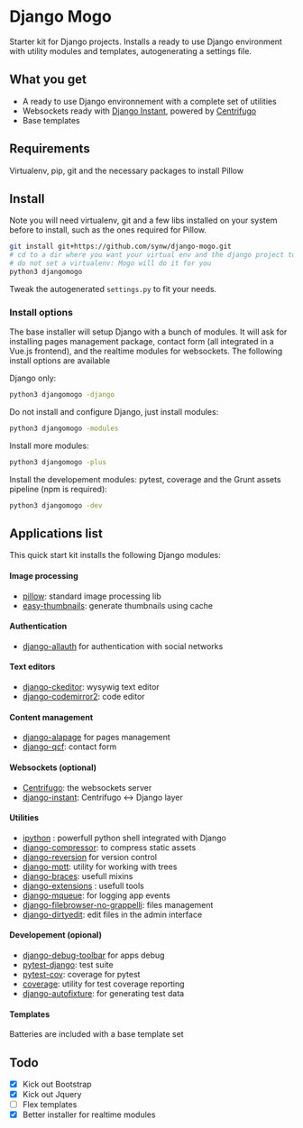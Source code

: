 # Django Mogo

Starter kit for Django projects. Installs a ready to use Django environment with utility modules and
templates, autogenerating a settings file.

## What you get

- A ready to use Django environnement with a complete set of utilities
- Websockets ready with [Django Instant](https://github.com/synw/django-instant), 
powered by [Centrifugo](https://github.com/centrifugal/centrifugo/)
- Base templates

## Requirements

Virtualenv, pip, git and the necessary packages to install Pillow

## Install

Note you will need virtualenv, git and a few libs installed on your system before to install, such as the ones required
for Pillow.

  ```bash
git install git+https://github.com/synw/django-mogo.git
# cd to a dir where you want your virtual env and the django project to be installed
# do not set a virtualenv: Mogo will do it for you
python3 djangomogo
  ```

Tweak the autogenerated `settings.py` to fit your needs.

### Install options

The base installer will setup Django with a bunch of modules. It will ask for installing pages management package, 
contact form (all integrated in a Vue.js frontend), and the realtime modules for websockets. 
The following install options are available

Django only:

   ```bash
python3 djangomogo -django
   ```

Do not install and configure Django, just install modules:

   ```bash
python3 djangomogo -modules
   ```
   
Install more modules:

   ```bash
python3 djangomogo -plus
   ```
   
Install the developement modules: pytest, coverage and the Grunt assets pipeline (npm is required):

   ```bash
python3 djangomogo -dev
   ```

## Applications list

This quick start kit installs the following Django modules:

#### Image processing

- [pillow](https://github.com/python-pillow/Pillow): standard image processing lib
- [easy-thumbnails](https://github.com/SmileyChris/easy-thumbnails): generate thumbnails using cache

#### Authentication

- [django-allauth](https://github.com/pennersr/django-allauth) for authentication with social networks

#### Text editors

- [django-ckeditor](https://github.com/django-ckeditor/django-ckeditor): wysywig text editor
- [django-codemirror2](https://github.com/sk1p/django-codemirror2): code editor

#### Content management

- [django-alapage](https://github.com/synw/django-alapage) for pages management
- [django-qcf](https://github.com/synw/django-qcf): contact form

#### Websockets (optional)

- [Centrifugo](https://github.com/centrifugal/centrifugo/): the websockets server
- [django-instant](https://github.com/synw/django-instant): Centrifugo <-> Django layer

#### Utilities

- [ipython](http://ipython.org/) : powerfull python shell integrated with Django
- [django-compressor](https://github.com/django-compressor/django-compressor): to compress static assets
- [django-reversion](https://github.com/etianen/django-reversion) for version control
- [django-mptt](https://github.com/django-mptt/django-mptt): utility for working with trees
- [django-braces](https://github.com/brack3t/django-braces): usefull mixins
- [django-extensions](https://github.com/django-extensions/django-extensions) : usefull tools
- [django-mqueue](https://github.com/synw/django-mqueue): for logging app events 
- [django-filebrowser-no-grappelli](https://github.com/smacker/django-filebrowser-no-grappelli): files management
- [django-dirtyedit](https://github.com/synw/django-dirtyedit): edit files in the admin interface

#### Developement (opional)

- [django-debug-toolbar](https://github.com/django-debug-toolbar/django-debug-toolbar) for apps debug
- [pytest-django](https://github.com/pytest-dev/pytest-django): test suite
- [pytest-cov](https://github.com/pytest-dev/pytest-cov): coverage for pytest
- [coverage](https://bitbucket.org/ned/coveragepy): utility for test coverage reporting
- [django-autofixture](https://github.com/gregmuellegger/django-autofixture): for generating test data

#### Templates

Batteries are included with a base template set

## Todo

- [x] Kick out Bootstrap
- [x] Kick out Jquery
- [ ] Flex templates
- [x] Better installer for realtime modules
